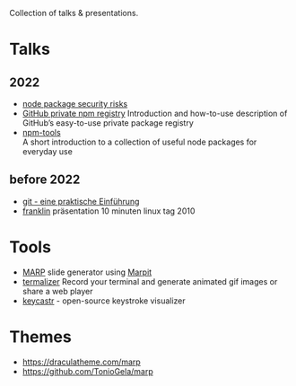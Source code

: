 Collection of talks & presentations.

# Talks

## 2022

- [node package security risks](./source/node-package-security-risks.md)
- [GitHub private npm registry](./source/gh-npm-registry.md)
     Introduction and how-to-use description of GitHub’s easy-to-use private package registry
- [npm-tools](source/npm-tools.md)  
     A short introduction to a collection of useful node packages for everyday use

## before 2022

- [git - eine praktische Einführung](https://de.slideshare.net/ephigenia1/git-praktische-einfhrung-13308756)
- [franklin](https://de.slideshare.net/ephigenia1/franklin-prsentation-10-minuten-linux-tag-2010) präsentation 10 minuten linux tag 2010

# Tools

- [MARP](https://marpit.marp.app/) slide generator using [Marpit](https://marpit.marp.app)
- [termalizer](https://github.com/faressoft/terminalizer) Record your terminal and generate animated gif images or share a web player
- [keycastr](https://github.com/keycastr/keycastr) - open-source keystroke visualizer

# Themes

- https://draculatheme.com/marp
- https://github.com/TonioGela/marp